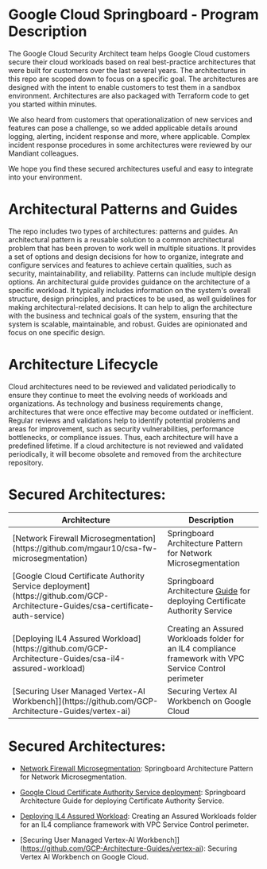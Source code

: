# Google Cloud Springboard - Program Description

The Google Cloud Security Architect team helps Google Cloud customers secure their cloud workloads based on real best-practice architectures that were built for customers over the last several years. The architectures in this repo are scoped down to focus on a specific goal. The architectures are designed with the intent to enable customers to test them in a sandbox environment. Architectures are also packaged with Terraform code to get you started within minutes.

We also heard from customers that operationalization of new services and features can pose a challenge, so we added applicable details around logging, alerting, incident response and more, where applicable. Complex incident response procedures in some architectures were reviewed by our Mandiant colleagues. 

We hope you find these secured architectures useful and easy to integrate into your environment.


# Architectural Patterns and Guides

The repo includes two types of architectures: patterns and guides.
An architectural pattern is a reusable solution to a common architectural problem that has been proven to work well in multiple situations. It provides a set of options and design decisions for how to organize, integrate and configure services and features to achieve certain qualities, such as security, maintainability, and reliability. Patterns can include multiple design options.
An architectural guide provides guidance on the architecture of a specific workload. It typically includes information on the system's overall structure, design principles, and practices to be used, as well guidelines for making architectural-related decisions. It can help to align the architecture with the business and technical goals of the system, ensuring that the system is scalable, maintainable, and robust. Guides are opinionated and focus on one specific design.    



# Architecture Lifecycle

Cloud architectures need to be reviewed and validated periodically to ensure they continue to meet the evolving needs of workloads and organizations. As technology and business requirements change, architectures that were once effective may become outdated or inefficient. Regular reviews and validations help to identify potential problems and areas for improvement, such as security vulnerabilities, performance bottlenecks, or compliance issues. Thus, each architecture will have a predefined lifetime. If a cloud architecture is not reviewed and validated periodically, it will become obsolete and removed from the architecture repository. 

# Secured Architectures:

<table>
  <thead>
    <tr>
      <th>Architecture</th>
      <th>Description</th>
    </tr>
  </thead>
  <tbody>
    <tr>
      <td>[Network Firewall Microsegmentation](https://github.com/mgaur10/csa-fw-microsegmentation) </td>
      <td>Springboard Architecture Pattern for Network Microsegmentation </td>
    </tr>
    <tr>
      <td>[Google Cloud Certificate Authority Service deployment](https://github.com/GCP-Architecture-Guides/csa-certificate-auth-service) </td>
      <td>Springboard Architecture <u>Guide</u> for deploying Certificate Authority Service</td>
    </tr>
    <tr>
      <td>[Deploying IL4 Assured Workload](https://github.com/GCP-Architecture-Guides/csa-il4-assured-workload) </td>
      <td>Creating an Assured Workloads folder for an IL4 compliance framework with VPC Service Control perimeter</td>
    </tr>
    <tr>
      <td>[Securing User Managed Vertex-AI Workbench]](https://github.com/GCP-Architecture-Guides/vertex-ai) </td>
      <td>Securing Vertex AI Workbench on Google Cloud</td>
    </tr>
  </tbody>
</table>

# Secured Architectures:
- [Network Firewall Microsegmentation](https://github.com/mgaur10/csa-fw-microsegmentation): Springboard Architecture Pattern for Network Microsegmentation.

- [Google Cloud Certificate Authority Service deployment](https://github.com/GCP-Architecture-Guides/csa-certificate-auth-service): Springboard Architecture Guide for deploying Certificate Authority Service.

- [Deploying IL4 Assured Workload](https://github.com/GCP-Architecture-Guides/csa-il4-assured-workload): Creating an Assured Workloads folder for an IL4 compliance framework with VPC Service Control perimeter.

- [Securing User Managed Vertex-AI Workbench]](https://github.com/GCP-Architecture-Guides/vertex-ai): Securing Vertex AI Workbench on Google Cloud.



